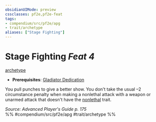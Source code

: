 ```yaml
---
obsidianUIMode: preview
cssclasses: pf2e,pf2e-feat
tags:
- compendium/src/pf2e/apg
- trait/archetype
aliases: ["Stage Fighting"]
---
```

# Stage Fighting  *Feat 4*  
[archetype](rules/traits/archetype.md "Archetype Feat Trait")  

- **Prerequisites**: [Gladiator Dedication](compendium/feats/gladiator-dedication-apg.md)

You pull punches to give a better show. You don't take the usual –2 circumstance penalty when making a nonlethal attack with a weapon or unarmed attack that doesn't have the [nonlethal](rules/traits/nonlethal.md "Nonlethal Weapon Trait") trait.

*Source: Advanced Player's Guide p. 175*  
%% #compendium/src/pf2e/apg #trait/archetype %%